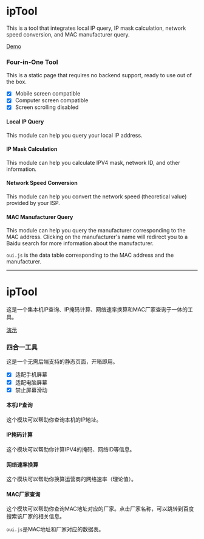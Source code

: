 # ipTool

This is a tool that integrates local IP query, IP mask calculation, network speed conversion, and MAC manufacturer query.

[Demo](https://sogadm.github.io/iptool)

### Four-in-One Tool

This is a static page that requires no backend support, ready to use out of the box.

* [x] Mobile screen compatible
* [x] Computer screen compatible
* [x] Screen scrolling disabled

#### Local IP Query

This module can help you query your local IP address.

#### IP Mask Calculation

This module can help you calculate IPV4 mask, network ID, and other information.

#### Network Speed Conversion

This module can help you convert the network speed (theoretical value) provided by your ISP.

#### MAC Manufacturer Query

This module can help you query the manufacturer corresponding to the MAC address. Clicking on the manufacturer's name will redirect you to a Baidu search for more information about the manufacturer.

`oui.js` is the data table corresponding to the MAC address and the manufacturer.

---

# ipTool

这是一个集本机IP查询、IP掩码计算、网络速率换算和MAC厂家查询于一体的工具。

[演示](https://sogadm.github.io/iptool)

### 四合一工具

这是一个无需后端支持的静态页面，开箱即用。

* [x] 适配手机屏幕
* [x] 适配电脑屏幕
* [x] 禁止屏幕滑动

#### 本机IP查询

这个模块可以帮助你查询本机的IP地址。

#### IP掩码计算

这个模块可以帮助你计算IPV4的掩码、网络ID等信息。

#### 网络速率换算

这个模块可以帮助你换算运营商的网络速率（理论值）。

#### MAC厂家查询

这个模块可以帮助你查询MAC地址对应的厂家。点击厂家名称，可以跳转到百度搜索该厂家的相关信息。

`oui.js`是MAC地址和厂家对应的数据表。